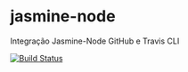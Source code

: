 # jasmine-node
Integração Jasmine-Node GitHub e Travis CLI

[![Build Status](https://travis-ci.org/t1ago/jasmine-node.svg?branch=master)](https://travis-ci.org/t1ago/jasmine-node)
